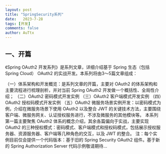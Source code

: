 ```yaml
---
layout: post
title: "SpringSecurity系列"
date:   2023-7-28
tags: [开发]
comments: false
author: AuTtx
---
```


## 一、开篇
《Spring OAuth2 开发系列》是系列文章，详细介绍基于 Spring 生态（包括 Spring Cloud） OAuth2 的实战开发。本系列将由3～5篇文章组成：

（一）体系架构和开发概览：是系列文章的开篇，主要对 OAuth2 的体系架构和主要流程进行梳理剖析，并对当前 Spring OAuth2 开发做一个概括性、全局性介绍；
（二）OAuth2 密码模式开发实例
（三）OAuth2 客户端模式开发实例
（四）OAuth2 授权码模式开发实例
（五）OAuth2 微服务场景实例开发：以密码模式为例，介绍在微服务场景下使用 OAuth2 以及整合 JWT 的关键技术方法，主要围绕客户端、微服务网关、认证授权服务进行，不涉及微服务的其他模块等。
本系列第一篇主要聚焦 OAuth2 体系的概念介绍，其余各篇偏向于实战，主要实现 OAuth2 的三种授权模式：密码模式、客户端模式和授权码模式，包括展示授权服务器、资源服务器、客户端等几种角色的交互，以及 JWT 的整合。
注：每个实例目前仅会提供一个代码版本：基于旧的 Spring Security OAuth2 组件。基于新的 Spring Authorization Server 代码示例敬请期待...
